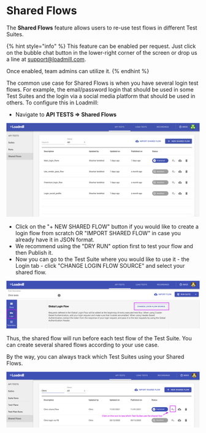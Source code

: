 # Shared Flows

The **Shared Flows** feature allows users to re-use test flows in different Test Suites. 

{% hint style="info" %}
This feature can be enabled per request. Just click on the bubble chat button in the lower-right corner of the screen or drop us a line at support@loadmill.com.

Once enabled, team admins can utilize it. 
{% endhint %}

The common use case for Shared Flows is when you have several login test flows. For example, the email/password login that should be used in some Test Suites and the login via a social media platform that should be used in others. To configure this in Loadmill:

* Navigate to **API TESTS =&gt; Shared Flows**

![the Shared Flows tab](../.gitbook/assets/screen-shot-2020-11-17-at-12.59.49-pm.png)

* Click on the "+ NEW SHARED FLOW" button if you would like to create a login flow from scratch OR "IMPORT SHARED FLOW" in case you already have it in JSON format.
* We recommend using the "DRY RUN" option first to test your flow and then Publish it. 
* Now you can go to the Test Suite where you would like to use it - the Login tab - click "CHANGE LOGIN FLOW SOURCE" and select your shared flow. 

![](../.gitbook/assets/screenshot-50-.png)

Thus, the shared flow will run before each test flow of the Test Suite. You can create several shared flows according to your use case.

By the way, you can always track which Test Suites using your Shared Flows. 

![](../.gitbook/assets/screenshot-2021-02-11t152411.061.png)



